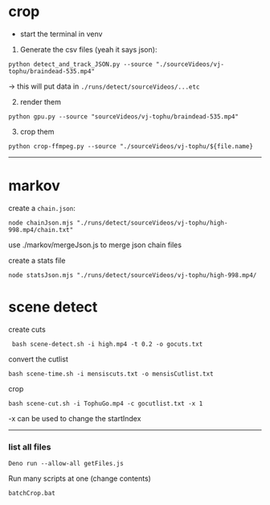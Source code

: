 # crop

- start the terminal in venv

1. Generate the csv files (yeah it says json):

```
python detect_and_track_JSON.py --source "./sourceVideos/vj-tophu/braindead-535.mp4"
```

-> this will put data in `./runs/detect/sourceVideos/...etc`

2. render them

```
python gpu.py --source "sourceVideos/vj-tophu/braindead-535.mp4"
```

3. crop them

```
python crop-ffmpeg.py --source "./sourceVideos/vj-tophu/${file.name}
```

---

# markov

create a `chain.json`:

```
node chainJson.mjs "./runs/detect/sourceVideos/vj-tophu/high-998.mp4/chain.txt"
```

use ./markov/mergeJson.js to merge json chain files

create a  stats file
```
node statsJson.mjs "./runs/detect/sourceVideos/vj-tophu/high-998.mp4/
```

<!-- ```
# put a source from crop.1
python csvtje.py --source "sourceVideos/vj-tophu/braindead-535.mp4"
``` -->

# scene detect
create cuts
```
 bash scene-detect.sh -i high.mp4 -t 0.2 -o gocuts.txt
 ```

convert the cutlist
 ```
 bash scene-time.sh -i mensiscuts.txt -o mensisCutlist.txt
 ```

 crop
 ```
 bash scene-cut.sh -i TophuGo.mp4 -c gocutlist.txt -x 1
 ```
 -x can be used to change the startIndex

 ---
 ### list all files
 ```
 Deno run --allow-all getFiles.js
 ```

Run many scripts at one (change contents)
 ```
 batchCrop.bat
 ```
